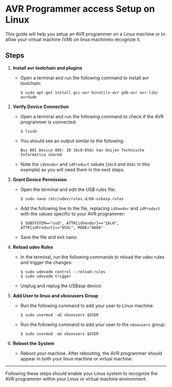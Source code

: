 # AVR Programmer access Setup on Linux 

This guide will help you setup an AVR programmer on a Linux machine or to allow your virtual machine (VM) on linux machineto recognize it.

## Steps

1. **Install avr toolchain and plugins**
   - Open a terminal and run the following command to install avr toolchain:
     ```
     $ sudo apt-get install gcc-avr binutils-avr gdb-avr avr-libc avrdude
     ```
     
2. **Verify Device Connection**
   - Open a terminal and run the following command to check if the AVR programmer is connected:
     ```
     $ lsusb
     ```
   - You should see an output similar to the following:
     ```
     Bus 001 Device 005: ID 16c0:05dc Van Ooijen Technische Informatica shared
     ```
   - Note the `idVendor` and `idProduct` values (`16c0` and `05dc` in this example) as you will need them in the next steps.

3. **Grant Device Permission**
   - Open the terminal and edit the USB rules file:
     ```
     $ sudo nano /etc/udev/rules.d/60-usbasp.rules
     ```
   - Add the following line to the file, replacing `idVendor` and `idProduct` with the values specific to your AVR programmer:
     ```
     $ SUBSYSTEM=="usb", ATTR{idVendor}=="16c0", ATTR{idProduct}=="05dc", MODE="0666"
     ```
   - Save the file and exit nano.

4. **Reload udev Rules**
   - In the terminal, run the following commands to reload the udev rules and trigger the changes:
     ```
     $ sudo udevadm control --reload-rules
     $ sudo udevadm trigger
     ```
   - Unplug and replug the USBasp device.

5. **Add User to linux and vboxusers Group**

   - Run the following command to add your user to Linux machine:
     ```
     $ sudo usermod -aG vboxusers $USER
     ```

   - Run the following command to add your user to the `vboxusers` group:
     ```
     $ sudo usermod -aG vboxusers $USER
     ```

6. **Reboot the System**
   - Reboot your machine. After rebooting, the AVR programmer should appear in both  your linux machine or virtual machine.

---

Following these steps should enable your Linux system to recognize the AVR programmer within your Linux or virtual machine environment.
